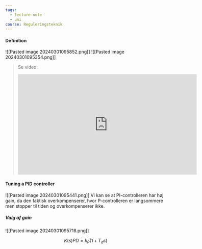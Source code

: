 ```yaml
---
tags:
  - lecture-note
  - uni
course: Reguleringsteknik
---
```

#### Definition
![[Pasted image 20240301095852.png]]
![[Pasted image 20240301095354.png]]

>Se video:
><iframe width="560" height="315" src="https://www.youtube.com/embed/XfAt6hNV8XM?si=ZMwzN9irs-w-fz8K" title="YouTube video player" frameborder="0" allow="accelerometer; autoplay; clipboard-write; encrypted-media; gyroscope; picture-in-picture; web-share" allowfullscreen></iframe>

#### Tuning a PID controller
![[Pasted image 20240301095441.png]]
Vi kan se at PI-controlleren har høj gain, da den faktisk overkompenserer, hvor P-controlleren er langsommere men stopper til tiden og overkompenserer ikke.

##### Valg af gain
![[Pasted image 20240301095718.png]]


$$
K(s)PD=k_{P}(1+T_{d}s)
$$